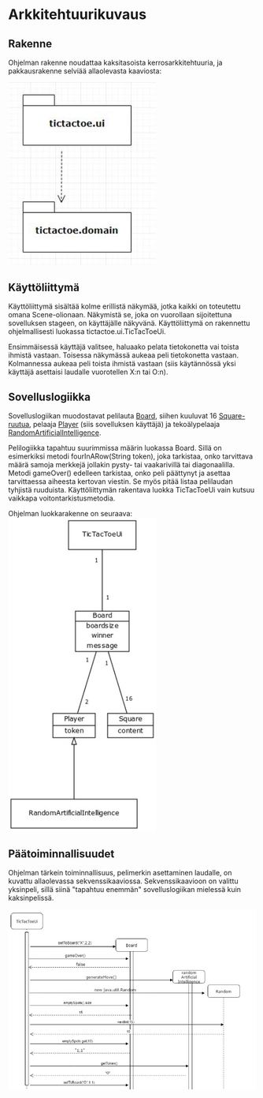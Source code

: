 # Arkkitehtuurikuvaus

## Rakenne

Ohjelman rakenne noudattaa kaksitasoista kerrosarkkitehtuuria, ja pakkausrakenne selviää allaolevasta kaaviosta:

<img src="https://github.com/mnnamaria/otm-harjoitustyo/blob/master/dokumentaatio/Kuvat/pakkauskaavioFinal.JPG" width="300">

## Käyttöliittymä

Käyttöliittymä sisältää kolme erillistä näkymää, jotka kaikki on toteutettu omana Scene-olionaan. Näkymistä se, joka on vuorollaan sijoitettuna sovelluksen stageen, on käyttäjälle näkyvänä. Käyttöliittymä on rakennettu ohjelmallisesti luokassa tictactoe.ui.TicTacToeUi.

Ensimmäisessä käyttäjä valitsee, haluaako pelata tietokonetta vai toista ihmistä vastaan. Toisessa näkymässä aukeaa peli tietokonetta vastaan. Kolmannessa aukeaa peli toista ihmistä vastaan (siis käytännössä yksi käyttäjä asettaisi laudalle vuorotellen X:n tai O:n).

## Sovelluslogiikka

Sovelluslogiikan muodostavat pelilauta [Board](https://github.com/mnnamaria/otm-harjoitustyo/blob/master/TicTacToe/src/main/java/tictactoe/domain/Board.java), siihen kuuluvat 16 [Square-ruutua](https://github.com/mnnamaria/otm-harjoitustyo/blob/master/TicTacToe/src/main/java/tictactoe/domain/Square.java), pelaaja [Player](https://github.com/mnnamaria/otm-harjoitustyo/blob/master/TicTacToe/src/main/java/tictactoe/domain/Player.java) (siis sovelluksen käyttäjä) ja tekoälypelaaja [RandomArtificialIntelligence](https://github.com/mnnamaria/otm-harjoitustyo/blob/master/TicTacToe/src/main/java/tictactoe/domain/RandomArtificialIntelligence.java).

Pelilogiikka tapahtuu suurimmissa määrin luokassa Board. Sillä on esimerkiksi metodi fourInARow(String token), joka tarkistaa, onko tarvittava määrä samoja merkkejä jollakin pysty- tai vaakarivillä tai diagonaalilla. Metodi gameOver() edelleen tarkistaa, onko peli päättynyt ja asettaa tarvittaessa aiheesta kertovan viestin. Se myös pitää listaa pelilaudan tyhjistä ruuduista. Käyttöliittymän rakentava luokka TicTacToeUi vain kutsuu vaikkapa voitontarkistusmetodia.

Ohjelman luokkarakenne on seuraava:
<img src="https://github.com/mnnamaria/otm-harjoitustyo/blob/master/dokumentaatio/Kuvat/luokkakaavioFinal.jpg" width="300">



## Päätoiminnallisuudet

Ohjelman tärkein toiminnallisuus, pelimerkin asettaminen laudalle, on kuvattu allaolevassa sekvenssikaaviossa. Sekvenssikaavioon on valittu yksinpeli, sillä siinä "tapahtuu enemmän" sovelluslogiikan mielessä kuin kaksinpelissä.

<img src="https://github.com/mnnamaria/otm-harjoitustyo/blob/master/dokumentaatio/Kuvat/SekvenssikaavioFinal.jpg" width="750">

